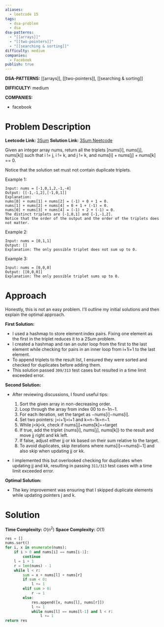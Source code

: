 ```yaml
---
aliases:
  - leetcode 15
tags:
  - dsa-problem
  - dsa
dsa-patterns:
  - "[[arrays]]"
  - "[[two-pointers]]"
  - "[[searching & sorting]]"
difficulty: medium
companies:
  - Facebook
publish: true
---
```


**DSA-PATTERNS:** [[arrays]], [[two-pointers]], [[searching & sorting]]

**DIFFICULTY:** medium

**COMPANIES:**
- facebook

# Problem Description

**Leetcode Link:** [3Sum](https://leetcode.com/problems/3sum/submissions/1366345932/)
**Solution Link:** [3Sum Neetcode](https://www.youtube.com/watch?v=jzZsG8n2R9A)

Given an integer array nums, return all the triplets [nums[i], nums[j], nums[k]] such that i != j, i != k, and j != k, and nums[i] + nums[j] + nums[k] == 0.

Notice that the solution set must not contain duplicate triplets.

Example 1:
```
Input: nums = [-1,0,1,2,-1,-4]
Output: [[-1,-1,2],[-1,0,1]]
Explanation: 
nums[0] + nums[1] + nums[2] = (-1) + 0 + 1 = 0.
nums[1] + nums[2] + nums[4] = 0 + 1 + (-1) = 0.
nums[0] + nums[3] + nums[4] = (-1) + 2 + (-1) = 0.
The distinct triplets are [-1,0,1] and [-1,-1,2].
Notice that the order of the output and the order of the triplets does not matter.
```

Example 2:
```
Input: nums = [0,1,1]
Output: []
Explanation: The only possible triplet does not sum up to 0.
```

Example 3:
```
Input: nums = [0,0,0]
Output: [[0,0,0]]
Explanation: The only possible triplet sums up to 0.
```

# Approach

Honestly, this is not an easy problem. I'll outline my initial solutions and then explain the optimal approach. 

**First Solution:**
- I used a hashmap to store element:index pairs. Fixing one element as the first in the triplet reduces it to a 2Sum problem.
- I created a hashmap and ran an outer loop from the first to the last element while checking for pairs in an inner loop from i+1i+1 to the last element.
- To append triplets to the result list, I ensured they were sorted and checked for duplicates before adding them.
- This solution passed `309/313` test cases but resulted in a time limit exceeded error.

**Second Solution:**
- After reviewing discussions, I found useful tips:
    1. Sort the given array in non-decreasing order.
    2. Loop through the array from index 00 to n−1n−1.
    3. For each iteration, set the target as −nums[i]−nums[i].
    4. Set two pointers: j=i+1j=i+1 and k=n−1k=n−1.
    5. While j<kj<k, check if nums[j]+nums[k]\==target
    6. If true, add the triplet {nums[i], nums[j], nums[k]} to the result and move jj right and kk left.
    7. If false, adjust either jj or kk based on their sum relative to the target.
    8. To avoid duplicates, skip iterations where nums[i]\==nums[i−1] and also skip when updating jj or kk.
    
- I implemented this but overlooked checking for duplicates when updating jj and kk, resulting in passing `311/313` test cases with a time limit exceeded error.

**Optimal Solution:**
- The key improvement was ensuring that I skipped duplicate elements while updating pointers j and k.

# Solution

**Time Complexity:** $O(n^2)$
**Space Complexity:** $O(1)$

```python
res = []
nums.sort()
for i, x in enumerate(nums):
    if i > 0 and nums[i] == nums[i-1]:
        continue
    l = i + 1
    r = len(nums) - 1
    while l < r:
        sum = x + nums[l] + nums[r]
        if sum < 0:
            l += 1
        elif sum > 0:
            r -= 1
        else:
            res.append([x, nums[l], nums[r]])
            l += 1
            while nums[l] == nums[l-1] and l < r:
                l += 1
return res
```